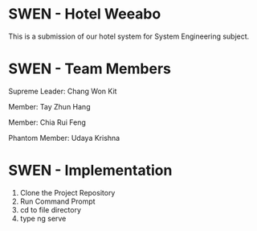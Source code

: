 # SWEN - Hotel Weeabo
This is a submission of our hotel system for System Engineering subject.

# SWEN - Team Members
Supreme Leader: Chang Won Kit

Member: Tay Zhun Hang

Member: Chia Rui Feng

Phantom Member: Udaya Krishna

# SWEN - Implementation
1. Clone the Project Repository
2. Run Command Prompt
3. cd to file directory
4.   type ng serve
